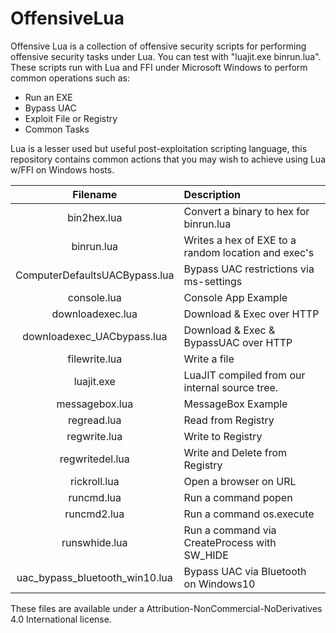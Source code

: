 # OffensiveLua

Offensive Lua is a collection of offensive security scripts for performing offensive
security tasks under Lua. You can test with "luajit.exe binrun.lua". These scripts 
run with Lua and FFI under Microsoft Windows to perform common operations such as:

* Run an EXE
* Bypass UAC
* Exploit File or Registry
* Common Tasks

Lua is a lesser used but useful post-exploitation scripting language, this repository contains
common actions that you may wish to achieve using Lua w/FFI on Windows hosts. 

| Filename | Description |
| :---: | :--- |
| bin2hex.lua | Convert a binary to hex for binrun.lua |
| binrun.lua | Writes a hex of EXE to a random location and exec's |
| ComputerDefaultsUACBypass.lua | Bypass UAC restrictions via ms-settings |
| console.lua | Console App Example |
| downloadexec.lua | Download & Exec over HTTP |
| downloadexec_UACbypass.lua | Download & Exec & BypassUAC over HTTP |
| filewrite.lua | Write a file |
| luajit.exe | LuaJIT compiled from our internal source tree. |
| messagebox.lua | MessageBox Example |
| regread.lua | Read from Registry |
| regwrite.lua | Write to Registry |
| regwritedel.lua | Write and Delete from Registry |
| rickroll.lua | Open a browser on URL | 
| runcmd.lua | Run a command popen |
| runcmd2.lua | Run a command os.execute |
| runswhide.lua | Run a command via CreateProcess with SW_HIDE |
| uac_bypass_bluetooth_win10.lua | Bypass UAC via Bluetooth on Windows10 |

These files are available under a Attribution-NonCommercial-NoDerivatives 4.0 International license.
